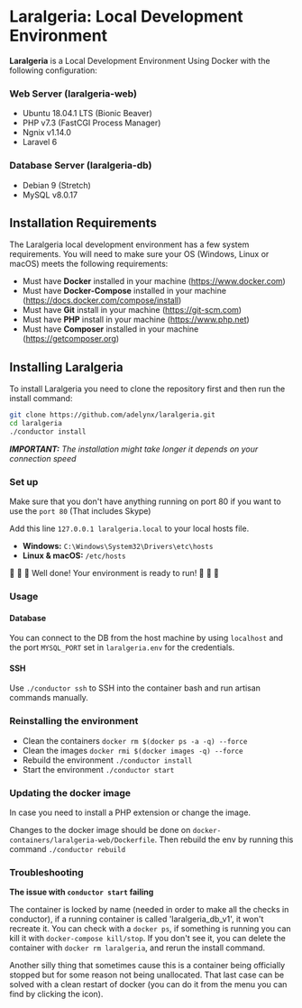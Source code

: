 # Laralgeria: Local Development Environment

**Laralgeria** is a Local Development Environment Using Docker with the following configuration:
### Web Server (laralgeria-web)  
- Ubuntu 18.04.1 LTS (Bionic Beaver)
- PHP v7.3 (FastCGI Process Manager)
- Ngnix v1.14.0
- Laravel 6

### Database Server (laralgeria-db)  
- Debian 9 (Stretch)
- MySQL v8.0.17

## Installation Requirements

The Laralgeria local development environment has a few system requirements. You will need to make sure your OS (Windows, Linux or macOS) meets the following requirements:

- Must have **Docker** installed in your machine (https://www.docker.com)
- Must have **Docker-Compose** installed in your machine (https://docs.docker.com/compose/install)
- Must have **Git** install in your machine (https://git-scm.com)
- Must have **PHP** install in your machine (https://www.php.net)
- Must have **Composer** installed in your machine (https://getcomposer.org)

## Installing Laralgeria

To install Laralgeria you need to clone the repository first and then run the install command:

```bash
git clone https://github.com/adelynx/laralgeria.git
cd laralgeria
./conductor install
```

_**IMPORTANT:** The installation might take longer it depends on your connection speed_

### Set up

Make sure that you don't have anything running on port 80 if you want to use the `port 80` (That includes Skype)

Add this line `127.0.0.1 laralgeria.local` to your local hosts file.

- **Windows:** `C:\Windows\System32\Drivers\etc\hosts`
- **Linux & macOS:** `/etc/hosts`

🎉 🎉 🎉 Well done! Your environment is ready to run! 🎉 🎉 🎉

### Usage

#### Database

You can connect to the DB from the host machine by using `localhost` and the port `MYSQL_PORT` set in `laralgeria.env` for the credentials.

#### SSH

Use `./conductor ssh` to SSH into the container bash and run artisan commands manually.  

### Reinstalling the environment

- Clean the containers `docker rm $(docker ps -a -q) --force`
- Clean the images `docker rmi $(docker images -q) --force`
- Rebuild the environment `./conductor install`
- Start the environment `./conductor start`

### Updating the docker image

In case you need to install a PHP extension or change the image.

Changes to the docker image should be done on `docker-containers/laralgeria-web/Dockerfile`. Then rebuild the env by running this command `./conductor rebuild`

### Troubleshooting

**The issue with `conductor start` failing**

The container is locked by name (needed in order to make all the checks in conductor), if a running container is called 'laralgeria_db_v1', it won't recreate it.
You can check with a `docker ps`, if something is running you can kill it with `docker-compose kill/stop`.
If you don't see it, you can delete the container with `docker rm laralgeria`, and rerun the install command.

Another silly thing that sometimes cause this is a container being officially stopped but for some reason not being unallocated. That last case can be solved with a clean restart of docker (you can do it from the menu you can find by clicking the icon).
